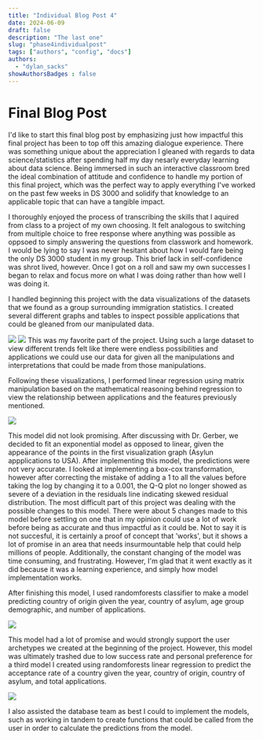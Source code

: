 ```yaml
---
title: "Individual Blog Post 4"
date: 2024-06-09
draft: false
description: "The last one"
slug: "phase4individualpost"
tags: ["authors", "config", "docs"]
authors:
  - "dylan_sacks"
showAuthorsBadges : false
---
```


# Final Blog Post
I'd like to start this final blog post by emphasizing just how impactful this final project has been to top off this amazing dialogue experience. There was something unique about the appreciation I gleaned with regards to data science/statistics after spending half my day nesarly everyday learning about data science. Being immersed in such an interactive classroom bred the ideal combination of attitude and confidence to handle my portion of this final project, which was the perfect way to apply everything I've worked on the past few weeks in DS 3000 and solidify that knowledge to an applicable topic that can have a tangible impact.

I thoroughly enjoyed the process of transcribing the skills that I aquired from class to a project of my own choosing. It felt analogous to switching from multiple choice to free response where anything was possible as oppsoed to simply answering the questions from classwork and homework. I would be lying to say I was never hesitant about how I would fare being the only DS 3000 student in my group. This brief lack in self-confidence was shrot lived, however. Once I got on a roll and saw my own successes I began to relax and focus more on what I was doing rather than how well I was doing it. 

I handled beginning this project with the data visualizations of the datasets that we found as a group surrounding immigration statistics. I created several different graphs and tables to inspect possible applications that could be gleaned from our manipulated data.

<img src = "https://i.imgur.com/bcOawml.png">

<img src = "https://i.imgur.com/YDswxAi.png">
This was my favorite part of the project. Using such a large dataset to view different trends felt like there were endless possibilities and applications we could use our data for given all the manipulations and interpretations that could be made from those manipulations.

Following these visualizations, I performed linear regression using matrix manipulation based on the mathematical reasoning behind regression to view the relationship between applications and the features previously mentioned. 

<img src = "https://i.imgur.com/TG2xFcD.png">

This model did not look promising. After discussing with Dr. Gerber, we decided to fit an exponential model as opposed to linear, given the appearance of the points in the first visualization graph (Asylun appplications to USA). After implementing this model, the predictions were not very accurate. I looked at implementing a box-cox transformation, however after correcting the mistake of adding a 1 to all the values before taking the log by changing it to a 0.001, the Q-Q plot no longer showed as severe of a deviation in the residuals line indicating skewed residual distribution. The most difficult part of this project was dealing with the possible changes to this model. There were about 5 changes made to this model before settling on one that in my opinion could use a lot of work before being as accurate and thus impactful as it could be. Not to say it is not succesful, it is certainly a proof of concept that 'works', but it shows a lot of promise in an area that needs insurmountable help that could help millions of people. Additionally, the constant changing of the model was time consuming, and frustrating. However, I'm glad that it went exactly as it did because it was a learning experience, and simply how model implementation works.

After finishing this model, I used randomforests classifier to make a model predicting country of origin given the year, country of asylum, age group demographic, and number of applications. 

<img src = "https://i.imgur.com/vHDgdFV.png">

This model had a lot of promise and would strongly support the user archetypes we created at the beginning of the project. However, this model was ultimately trashed due to low success rate and personal preference for a third model I created using randomforests linear regression to predict the acceptance rate of a country given the year, country of origin, country of asylum, and total applications.

<img src = "https://i.imgur.com/fyaTDZ2.png">

I also assisted the database team as best I could to implement the models, such as working in tandem to create functions that could be called from the user in order to calculate the predictions from the model. 